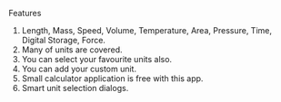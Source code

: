 Features
1.	Length, Mass, Speed, Volume, Temperature, Area, Pressure, Time, Digital Storage, Force.
2.	Many of units are covered.
3.	You can select your favourite units also.
4.	You can add your custom unit.
5.	Small calculator application is free with this app.
6.	Smart unit selection dialogs.

